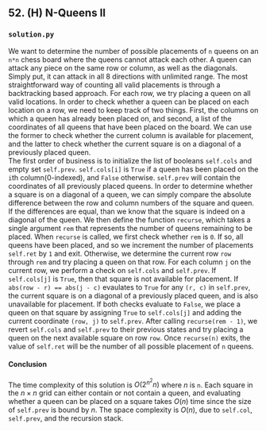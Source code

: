 ## 52. (H) N-Queens II

### `solution.py`
We want to determine the number of possible placements of `n` queens on an `n*n` chess board where the queens cannot attack each other. A queen can attack any piece on the same row or column, as well as the diagonals. Simply put, it can attack in all 8 directions with unlimited range. The most straightforward way of counting all valid placements is through a backtracking based approach. For each row, we try placing a queen on all valid locations. In order to check whether a queen can be placed on each location on a row, we need to keep track of two things. First, the columns on which a queen has already been placed on, and second, a list of the coordinates of all queens that have been placed on the board. We can use the former to check whether the current column is available for placement, and the latter to check whether the current square is on a diagonal of a previously placed queen.  
The first order of business is to initialize the list of booleans `self.cols` and empty set `self.prev`. `self.cols[i]` is `True` if a queen has been placed on the `i`th column(0-indexed), and `False` otherwise. `self.prev` will contain the coordinates of all previously placed queens. In order to determine whether a square is on a diagonal of a queen, we can simply compare the absolute difference between the row and column numbers of the square and queen. If the differences are equal, than we know that the square is indeed on a diagonal of the queen. We then define the function `recurse`, which takes a single argument `rem` that represents the number of queens remaining to be placed. When `recurse` is called, we first check whether `rem` is `0`. If so, all queens have been placed, and so we increment the number of placements `self.ret` by `1` and exit. Otherwise, we determine the current row `row` through `rem` and try placing a queen on that row. For each column `j` on the current row, we perform a check on `self.cols` and `self.prev`. If `self.cols[j]` is `True`, then that square is not available for placement. If `abs(row - r) == abs(j - c)` evaulates to `True` for any `(r, c)` in `self.prev`, the current square is on a diagonal of a previously placed queen, and is also unavailable for placement. If both checks evaluate to `False`, we place a queen on that square by assigning `True` to `self.cols[j]` and adding the current coordinate `(row, j)` to `self.prev`. After calling `recurse(rem - 1)`, we revert `self.cols` and `self.prev` to their previous states and try placing a queen on the next available square on row `row`. Once `recurse(n)` exits, the value of `self.ret` will be the number of all possible placement of `n` queens.  

#### Conclusion
The time complexity of this solution is $O(2^{n^2}n)$ where $n$ is `n`. Each square in the $n\times n$ grid can either contain or not contain a queen, and evaluating whether a queen can be placed on a square takes $O(n)$ time since the size of `self.prev` is bound by $n$. The space complexity is $O(n)$, due to `self.col`, `self.prev`, and the recursion stack.  
  

